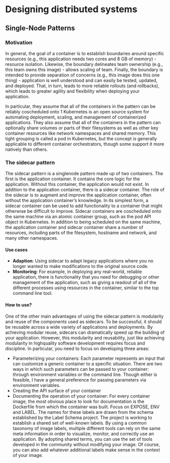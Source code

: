 # Designing distributed systems

## Single-Node Patterns 

### Motivation
In general, the goal of a container is to establish boundaries around specific resources (e.g., this application needs two cores and 8 GB of memory) - resource isolation. Likewise, the boundary delineates team ownership (e.g., this team owns this image) - allows scaling of team. Finally, the boundary is intended to provide separation of concerns (e.g., this image does this one thing) - application is well understood and can easily be tested, updated, and deployed. That, in turn, leads to more reliable rollouts (and rollbacks), which leads to greater agility and flexibility when deploying your application.

In particular, they assume that all of the containers in the pattern can be reliably coscheduled onto 1 Kubernetes is an open source system for automating deployment, scaling, and management of containerized applications. They also assume that all of the containers in the pattern can optionally share volumes or parts of their filesystems as well as other key container resources like network namespaces and shared memory. This tight grouping is called a pod in Kubernetes, but the concept is generally applicable to different container orchestrators, though some support it more natively than others.

### The sidecar pattern
The sidecar pattern is a singlenode pattern made up of two containers. The first is the application container. It contains the core logic for the application. Without this container, the application would not exist. In addition to the application container, there is a sidecar container. The role of the sidecar is to augment and improve the application container, often without the application container’s knowledge. In its simplest form, a sidecar container can be
used to add functionality to a container that might otherwise be difficult to improve. Sidecar containers are coscheduled onto the same machine via an atomic container group, such as the pod API object in Kubernetes. In addition to being scheduled on the same machine, the application container and sidecar container share a number of resources, including parts of the filesystem, hostname and network, and many other namespaces.

#### Use cases
* **Adaption**: Using sidecar to adapt legacy applications where you no longer wanted to make modifications to the original source code.
* **Monitoring**: For example, in deploying any real-world, reliable application, there is functionality that you need for debugging or other management of the application, such as giving a readout of all of the different processes using resources in the container, similar to the top command line tool.
 
#### How to use?

One of the other main advantages of using the sidecar pattern is modularity and reuse of the components used as sidecars. To be successful, it should be reusable across a wide variety of applications and deployments. By achieving modular reuse, sidecars can dramatically speed up the building of your application. However, this modularity and reusability, just like achieving modularity in highquality software development requires focus and discipline. In particular, you need to focus on developing three areas:
* Parameterizing your containers: Each parameter represents an input that can customize a generic container to a specific situation. There are two
ways in which such parameters can be passed to your container: through environment variables or the command line. Though either is feasible, I have a general preference for passing parameters via environment variables. 
* Creating the API surface of your container
* Documenting the operation of your container: For every container image, the most obvious place to look for documentation is the Dockerfile from which the container was built. Focus on EXPOSE, ENV and LABEL. The names for these labels are drawn from the schema established by the Label Schema project. The project is working to establish a shared set of well-known labels. By using a common taxonomy of image labels, multiple different tools can rely on the same meta information in order to visualize, monitor, and correctly use an application. By adopting shared terms, you can use the set of tools developed in the community without modifying your image. Of course, you can also add whatever additional labels make sense in the context of your image.
